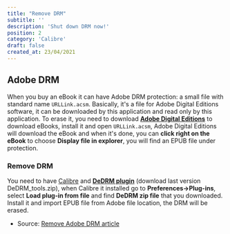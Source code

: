 ```yaml
---
title: "Remove DRM"
subtitle: ''
description: 'Shut down DRM now!'
position: 2
category: 'Calibre'
draft: false
created_at: 23/04/2021
---
```


## Adobe DRM

When you buy an eBook it can have Adobe DRM protection: a small file with standard name `URLLink.acsm`. Basically, it's a file for Adobe Digital Editions software, it can be downloaded by this application and read only by this application. To erase it, you need to download [**Adobe Digital Editions**](https://www.adobe.com/solutions/ebook/digital-editions/download.html) to download eBooks, install it and open `URLLink.acsm`, Adobe Digital Editions will download the eBook and when it's done, you can **click right on the eBook** to choose **Display file in explorer**, you will find an EPUB file under protection.

### Remove DRM

You need to have [Calibre](https://calibre-ebook.com/) and [**DeDRM plugin**](https://github.com/apprenticeharper/DeDRM_tools/releases) (download last version DeDRM_tools.zip), when Calibre it installed go to **Preferences->Plug-ins**, select **Load plug-in from file** and find **DeDRM zip file** that you downloaded. Install it and import EPUB file from Adobe file location, the DRM will be erased.

- Source: [Remove Adobe DRM article](https://www.osxwiki.com/acsm-to-epub)
